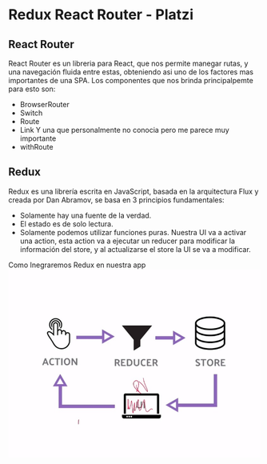# Redux React Router - Platzi

## React Router 
React Router es un libreria para React, que nos permite manegar rutas, y una navegación fluida entre estas, obteniendo asi uno de los factores mas importantes de una SPA.
Los componentes que nos brinda principalpemte para esto son:
* BrowserRouter
* Switch
* Route
* Link
Y una que personalmente no conocia pero me parece muy importante
* withRoute
## Redux
Redux es una librería escrita en JavaScript, basada en la arquitectura Flux y creada por Dan Abramov, se basa en 3 principios fundamentales:
* Solamente hay una fuente de la verdad.
* El estado es de solo lectura.
* Solamente podemos utilizar funciones puras.
Nuestra UI va a activar una action, esta action va a ejecutar un reducer para modificar la información del store, y al actualizarse el store la UI se va a modificar.

Como Inegraremos Redux en nuestra app
![Redux](./md/redux-1.jpg)